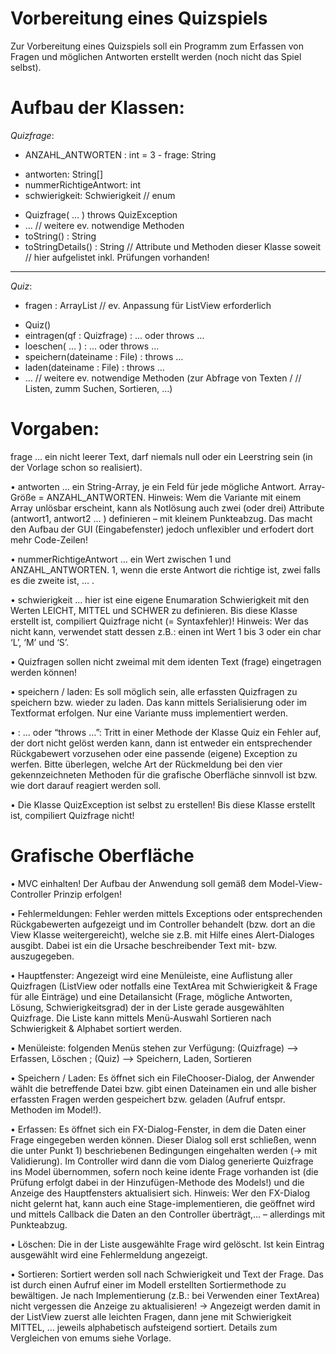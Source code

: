 # Vorbereitung eines Quizspiels
Zur Vorbereitung eines Quizspiels soll ein Programm zum Erfassen von Fragen und möglichen Antworten erstellt werden (noch nicht das Spiel selbst).

# Aufbau der Klassen:

*Quizfrage*:
+ ANZAHL_ANTWORTEN : int = 3 - frage: String
- antworten: String[]
- nummerRichtigeAntwort: int
- schwierigkeit: Schwierigkeit // enum

+ Quizfrage( … ) throws QuizException
+ … // weitere ev. notwendige Methoden
+ toString() : String
+ toStringDetails() : String
// Attribute und Methoden dieser Klasse soweit // hier aufgelistet inkl. Prüfungen vorhanden!

------------------------

*Quiz*:
- fragen : ArrayList<Quizfrage> // ev. Anpassung für ListView erforderlich

+ Quiz()
+ eintragen(qf : Quizfrage) : … oder throws …
+ loeschen( … ) : … oder throws …
+ speichern(dateiname : File) : throws …
+ laden(dateiname : File) : throws …
+ …
// weitere ev. notwendige Methoden (zur Abfrage von Texten / // Listen, zumm Suchen, Sortieren, …)

# Vorgaben:

frage … ein nicht leerer Text, darf niemals null oder ein Leerstring sein (in der Vorlage schon so realisiert).

• antworten … ein String-Array, je ein Feld für jede mögliche Antwort. Array-Größe = ANZAHL_ANTWORTEN. Hinweis: Wem die Variante mit einem Array unlösbar erscheint, kann als Notlösung auch zwei (oder drei) Attribute (antwort1, antwort2 … ) definieren – mit kleinem Punkteabzug. Das macht den Aufbau der GUI (Eingabefenster) jedoch unflexibler und erfodert dort mehr Code-Zeilen!
  
• nummerRichtigeAntwort … ein Wert zwischen 1 und ANZAHL_ANTWORTEN. 1, wenn die erste Antwort die richtige ist, zwei falls es die zweite ist, … .
  
• schwierigkeit … hier ist eine eigene Enumaration Schwierigkeit mit den Werten LEICHT, MITTEL und SCHWER zu definieren. Bis diese Klasse erstellt ist, compiliert Quizfrage nicht (= Syntaxfehler)! Hinweis: Wer das nicht kann, verwendet statt dessen z.B.: einen int Wert 1 bis 3 oder ein char ‘L’, ‘M’ und ‘S’.
  
• Quizfragen sollen nicht zweimal mit dem identen Text (frage) eingetragen werden können!
  
• speichern / laden: Es soll möglich sein, alle erfassten Quizfragen zu speichern bzw. wieder zu laden. Das kann mittels Serialisierung oder im Textformat erfolgen. Nur eine Variante muss implementiert werden.
  
• : … oder “throws …”: Tritt in einer Methode der Klasse Quiz ein Fehler auf, der dort nicht gelöst werden kann, dann ist entweder ein entsprechender Rückgabewert vorzusehen oder eine passende (eigene) Exception zu werfen. Bitte überlegen, welche Art der Rückmeldung bei den vier gekennzeichneten Methoden für die grafische Oberfläche sinnvoll ist bzw. wie dort darauf reagiert werden soll.
  
• Die Klasse QuizException ist selbst zu erstellen! Bis diese Klasse erstellt ist, compiliert Quizfrage nicht!
  
  
# Grafische Oberfläche

• MVC einhalten! Der Aufbau der Anwendung soll gemäß dem Model-View-Controller Prinzip erfolgen!
  
• Fehlermeldungen: Fehler werden mittels Exceptions oder entsprechenden Rückgabewerten aufgezeigt und im Controller behandelt (bzw. dort an die View Klasse weitergereicht), welche sie z.B. mit Hilfe eines Alert-Dialoges ausgibt. Dabei ist ein die Ursache beschreibender Text mit- bzw. auszugegeben.
  
• Hauptfenster: Angezeigt wird eine Menüleiste, eine Auflistung aller Quizfragen (ListView oder notfalls eine TextArea mit Schwierigkeit & Frage für alle Einträge) und eine Detailansicht (Frage, mögliche Antworten, Lösung, Schwierigkeitsgrad) der in der Liste gerade ausgewählten Quizfrage. Die Liste kann mittels Menü-Auswahl Sortieren nach Schwierigkeit & Alphabet sortiert werden.
  
• Menüleiste: folgenden Menüs stehen zur Verfügung: (Quizfrage) --> Erfassen, Löschen ; (Quiz) --> Speichern, Laden, Sortieren
  
• Speichern / Laden: Es öffnet sich ein FileChooser-Dialog, der Anwender wählt die betreffende Datei bzw. gibt einen Dateinamen ein und alle bisher erfassten Fragen werden gespeichert bzw. geladen (Aufruf entspr. Methoden im Model!).
  
• Erfassen: Es öffnet sich ein FX-Dialog-Fenster, in dem die Daten einer Frage eingegeben werden können. Dieser Dialog soll erst schließen, wenn die unter Punkt 1) beschriebenen Bedingungen eingehalten werden (→ mit Validierung). Im Controller wird dann die vom Dialog generierte Quizfrage ins Model übernommen, sofern noch keine idente Frage vorhanden ist (die Prüfung erfolgt dabei in der Hinzufügen-Methode des Models!) und die Anzeige des Hauptfensters aktualisiert sich. Hinweis: Wer den FX-Dialog nicht gelernt hat, kann auch eine Stage-implementieren, die geöffnet wird und mittels Callback die Daten an den Controller überträgt,… – allerdings mit Punkteabzug.
  
• Löschen: Die in der Liste ausgewählte Frage wird gelöscht. Ist kein Eintrag ausgewählt wird eine Fehlermeldung angezeigt.
  
• Sortieren: Sortiert werden soll nach Schwierigkeit und Text der Frage. Das ist durch einen Aufruf einer im Modell erstellten Sortiermethode zu bewältigen. Je nach Implementierung (z.B.: bei Verwenden einer TextArea) nicht vergessen die Anzeige zu aktualisieren! → Angezeigt werden damit in der ListView zuerst alle leichten Fragen, dann jene mit Schwierigkeit MITTEL, … jeweils alphabetisch aufsteigend sortiert. Details zum Vergleichen von emums siehe Vorlage.
  
